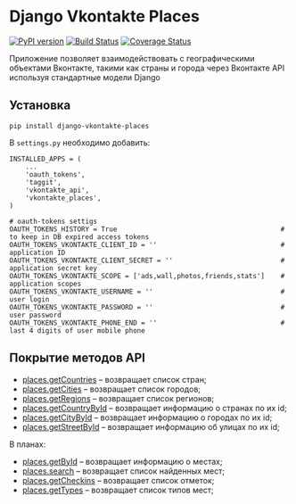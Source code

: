 Django Vkontakte Places
=======================

[![PyPI version](https://badge.fury.io/py/django-vkontakte-places.png)](http://badge.fury.io/py/django-vkontakte-places) [![Build Status](https://travis-ci.org/ramusus/django-vkontakte-places.png?branch=master)](https://travis-ci.org/ramusus/django-vkontakte-places) [![Coverage Status](https://coveralls.io/repos/ramusus/django-vkontakte-places/badge.png?branch=master)](https://coveralls.io/r/ramusus/django-vkontakte-places)

Приложение позволяет взаимодействовать с географическими объектами Вконтакте, такими как страны и города через Вконтакте API используя стандартные модели Django

Установка
---------

    pip install django-vkontakte-places

В `settings.py` необходимо добавить:

    INSTALLED_APPS = (
        ...
        'oauth_tokens',
        'taggit',
        'vkontakte_api',
        'vkontakte_places',
    )

    # oauth-tokens settigs
    OAUTH_TOKENS_HISTORY = True                                         # to keep in DB expired access tokens
    OAUTH_TOKENS_VKONTAKTE_CLIENT_ID = ''                               # application ID
    OAUTH_TOKENS_VKONTAKTE_CLIENT_SECRET = ''                           # application secret key
    OAUTH_TOKENS_VKONTAKTE_SCOPE = ['ads,wall,photos,friends,stats']    # application scopes
    OAUTH_TOKENS_VKONTAKTE_USERNAME = ''                                # user login
    OAUTH_TOKENS_VKONTAKTE_PASSWORD = ''                                # user password
    OAUTH_TOKENS_VKONTAKTE_PHONE_END = ''                               # last 4 digits of user mobile phone

Покрытие методов API
--------------------

* [places.getCountries](http://vk.com/dev/places.getCountries) – возвращает список стран;
* [places.getCities](http://vk.com/dev/places.getCities) – возвращает список городов;
* [places.getRegions](http://vk.com/dev/places.getRegions) – возвращает список регионов;
* [places.getCountryById](http://vk.com/dev/places.getCountryById) – возвращает информацию о странах по их id;
* [places.getCityById](http://vk.com/dev/places.getCityById) – возвращает информацию о городах по их id;
* [places.getStreetById](http://vk.com/dev/places.getStreetById) – возвращает информацию об улицах по их id;

В планах:

* [places.getById](http://vk.com/dev/places.getById) – возвращает информацию о местах;
* [places.search](http://vk.com/dev/places.search) – возвращает список найденных мест;
* [places.getCheckins](http://vk.com/dev/places.getCheckins) – возвращает список отметок;
* [places.getTypes](http://vk.com/dev/places.getTypes) – возвращает список типов мест;